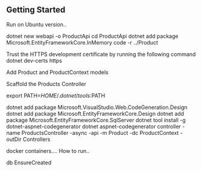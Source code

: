 ## Getting Started

Run on Ubuntu version..

dotnet new webapi -o ProductApi
cd ProductApi
dotnet add package Microsoft.EntityFrameworkCore.InMemory
code -r ../Product

Trust the HTTPS development certificate by running the following command
dotnet dev-certs https 

Add Product and ProductContext models

Scaffold the Products Controller

export PATH=$HOME/.dotnet/tools:$PATH

dotnet add package Microsoft.VisualStudio.Web.CodeGeneration.Design
dotnet add package Microsoft.EntityFrameworkCore.Design
dotnet add package Microsoft.EntityFrameworkCore.SqlServer
dotnet tool install -g dotnet-aspnet-codegenerator
dotnet aspnet-codegenerator controller -name ProductsController -async -api -m Product -dc ProductContext -outDir Controllers

docker containers....
 How to run..
 
db EnsureCreated